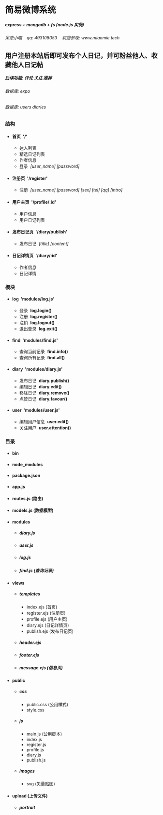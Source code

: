 <h1>简易微博系统</h1>
<h5>express + mongodb + fs (node.js 实例)</h5>
<h6>呆恋小喵&nbsp;&nbsp;&nbsp;&nbsp;qq: 493108053&nbsp;&nbsp;&nbsp;&nbsp;欢迎参观: www.miaomie.tech</h6>

<h2>用户注册本站后即可发布个人日记，并可粉丝他人、收藏他人日记帖</h2>
<h5>后续功能: 评论 关注 推荐</h5>

<h6>数据库: expo</h6>
<h6>数据表: users diaries</h6>

<h3>结构</h3>
<ul>
    <li>
        <h4>首页&nbsp;&nbsp;<strong>'/'</strong></h4>
        <ul>
            <li>达人列表</li>
            <li>精选日记列表</li>
            <li>作者信息</li>
            <li>登录&nbsp;&nbsp;<em>[user_name] [password]</em></li>
        </ul>
    </li>
    <li>
        <h4>注册页&nbsp;&nbsp;<strong>'/register'</strong></h4>
        <ul>
            <li>注册&nbsp;&nbsp;<em>[user_name] [password] [sex] [tel] [qq] [intro]</em></li>
        </ul>
    </li>
    <li>
        <h4>用户主页&nbsp;&nbsp;<strong>'/profile/:id'</strong></h4>
        <ul>
            <li>用户信息</li>
            <li>用户日记列表</li>
        </ul>
    </li>
    <li>
        <h4>发布日记页&nbsp;&nbsp;<strong>'/diary/publish'</strong></h4>
        <ul>
            <li>发布日记&nbsp;&nbsp;<em>[title] [content]</em></li>
        </ul>
    </li>
    <li>
        <h4>日记详情页&nbsp;&nbsp;<strong>'/diary/:id'</strong></h4>
        <ul>
            <li>作者信息</li>
            <li>日记详情</li>
        </ul>
    </li>
</ul>

<h3>模块</h3>
<ul>
    <li>
        <h4>log&nbsp;&nbsp;<strong>'modules/log.js'</strong></h4>
        <ul>
            <li>登录&nbsp;&nbsp;<strong>log.login()</strong></li>
            <li>注册&nbsp;&nbsp;<strong>log.register()</strong></li>
            <li>注销&nbsp;&nbsp;<strong>log.logout()</strong></li>
            <li>退出登录&nbsp;&nbsp;<strong>log.exit()</strong></li>
        </ul>
    </li>
    <li>
        <h4>find&nbsp;&nbsp;<strong>'modules/find.js'</strong></h4>
        <ul>
            <li>查询当前记录&nbsp;&nbsp;<strong>find.info()</strong></li>
            <li>查询所有记录&nbsp;&nbsp;<strong>find.all()</strong></li>
        </ul>
    </li>
    <li>
        <h4>diary&nbsp;&nbsp;<strong>'modules/diary.js'</strong></h4>
        <ul>
            <li>发布日记&nbsp;&nbsp;<strong>diary.publish()</strong></li>
            <li>编辑日记&nbsp;&nbsp;<strong>diary.edit()</strong></li>
            <li>移除日记&nbsp;&nbsp;<strong>diary.remove()</strong></li>
            <li>点赞日记&nbsp;&nbsp;<strong>diary.favour()</strong></li>
        </ul>
    </li>
    <li>
        <h4>user&nbsp;&nbsp;<strong>'modules/user.js'</strong></h4>
        <ul>
            <li>编辑用户信息&nbsp;&nbsp;<strong>user.edit()</strong></li>
            <li>关注用户&nbsp;&nbsp;<strong>user.attention()</strong></li>
        </ul>
    </li>
</ul>

<h3>目录</h3>
<ul>
    <li><h4>bin</h4></li>
    <li><h4>node_modules</h4></li>
    <li><h4>package.json</h4></li>
    <li><h4>app.js</h4></li>
    <li><h4>routes.js (路由)</h4></li>
    <li><h4>models.js (数据模型)</h4></li>
    <li>
        <h4>modules</h4>
        <ul>
            <li><h5>diary.js</h5></li>
            <li><h5>user.js</h5></li>
            <li><h5>log.js</h5></li>
            <li><h5>find.js (查询记录)</h5></li>
        </ul>
    </li>
    <li>
        <h4>views</h4>
        <ul>
            <li>
                <h5>templates</h5>
                <ul>
                    <li>index.ejs (首页)</li>
                    <li>register.ejs (注册页)</li>
                    <li>profile.ejs (用户主页)</li>
                    <li>diary.ejs (日记详情页)</li>
                    <li>publish.ejs (发布日记页)</li>                 
                </ul>
            </li>
            <li><h5>header.ejs</h5></li>
            <li><h5>footer.ejs</h5></li>
            <li><h5>message.ejs (信息页)</h5></li>
        </ul>
    </li>
    <li>
        <h4>public</h4>
        <ul>
            <li>
                <h5>css</h5>
                <ul>
                    <li>public.css (公用样式)</li>
                    <li>style.css</li>
                </ul>
            </li>
            <li>
                <h5>js</h5>
                <ul>
                    <li>main.js (公用脚本)</li>
                    <li>index.js</li>
                    <li>register.js</li>
                    <li>profile.js</li>
                    <li>diary.js</li>
                    <li>publish.js</li>
                </ul>
            </li>
            <li>
                <h5>images</h5>
                <ul>
                    <li>svg (矢量贴图)</li>
                </ul>
            </li>
        </ul>
    </li>
    <li>
        <h4>upload (上传文件)</h4>
        <ul>
            <li><h5>portrait</h5></li>
        </ul>
    </li>
</ul>